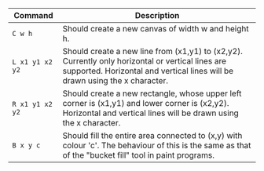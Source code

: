|    Command    | Description |
| --- | --- |
| `C w h` | Should create a new canvas  of width w and height h. |
| `L x1 y1 x2 y2` | Should create a new line from (x1,y1) to (x2,y2). Currently only horizontal or vertical lines are supported. Horizontal and vertical lines will be drawn using the x character. |
| `R x1 y1 x2 y2` | Should create a new rectangle, whose upper left corner is (x1,y1) and lower corner is (x2,y2). Horizontal and vertical lines will be drawn using the x character. |
| `B x y c` | Should fill the entire area connected to (x,y) with colour 'c'. The behaviour of this is the same as that of the "bucket fill" tool in paint programs. |
